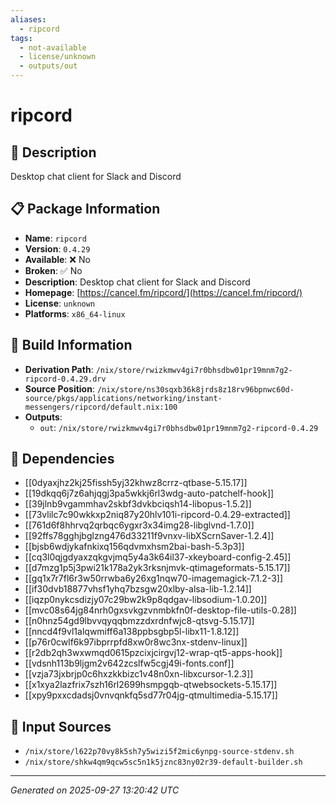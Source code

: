 ```yaml
---
aliases:
  - ripcord
tags:
  - not-available
  - license/unknown
  - outputs/out
---
```


# ripcord

## 📝 Description

Desktop chat client for Slack and Discord

## 📋 Package Information

- **Name**: `ripcord`
- **Version**: `0.4.29`
- **Available**: ❌ No
- **Broken**: ✅ No
- **Description**: Desktop chat client for Slack and Discord
- **Homepage**: [https://cancel.fm/ripcord/](https://cancel.fm/ripcord/)
- **License**: `unknown`
- **Platforms**: `x86_64-linux`

## 🔧 Build Information

- **Derivation Path**: `/nix/store/rwizkmwv4gi7r0bhsdbw01pr19mnm7g2-ripcord-0.4.29.drv`
- **Source Position**: `/nix/store/ns30sqxb36k8jrds8z18rv96bpnwc60d-source/pkgs/applications/networking/instant-messengers/ripcord/default.nix:100`
- **Outputs**:
  - `out`:  `/nix/store/rwizkmwv4gi7r0bhsdbw01pr19mnm7g2-ripcord-0.4.29`

## 🔗 Dependencies

- [[0dyaxjhz2kj25fissh5yj32khwz8crrz-qtbase-5.15.17]]
- [[19dkqq6j7z6ahjqgj3pa5wkkj6rl3wdg-auto-patchelf-hook]]
- [[39jlnb9vgammhav2skbf3dvkbciqsh14-libopus-1.5.2]]
- [[73vlilc7c90wkkxp2niq87y20hlv101i-ripcord-0.4.29-extracted]]
- [[761d6f8hhrvq2qrbqc6ygxr3x34img28-libglvnd-1.7.0]]
- [[92ffs78gghjbglzng476d33211f9vnxv-libXScrnSaver-1.2.4]]
- [[bjsb6wdjykafnkixq156qdvmxhsm2bai-bash-5.3p3]]
- [[cq3l0qjgdyaxzqkgvjmq5y4a3k64il37-xkeyboard-config-2.45]]
- [[d7mzg1p5j3pwi21k178a2yk3rksnjmvk-qtimageformats-5.15.17]]
- [[gq1x7r7fl6r3w50rrwba6y26xg1nqw70-imagemagick-7.1.2-3]]
- [[if30dvb18877vhsf1yhq7bzsgw20xlby-alsa-lib-1.2.14]]
- [[iqzp0nykcsdizjy07c29bw2k9p8qdgav-libsodium-1.0.20]]
- [[mvc08s64jg84nrh0gxsvkgzvnmbkfn0f-desktop-file-utils-0.28]]
- [[n0hnz54gd9lbvvqyqqbmzzdxrdnfwjc8-qtsvg-5.15.17]]
- [[nncd4f9vl1alqwmiff6a138ppbsgbp5l-libx11-1.8.12]]
- [[p76r0cwlf6k97ibprrpfd8xw0r8wc3nx-stdenv-linux]]
- [[r2db2qh3wxwmqd0615pzcixjcirgvj12-wrap-qt5-apps-hook]]
- [[vdsnh113b9ljgm2v642zcslfw5cgj49i-fonts.conf]]
- [[vzja73jxbrjp0c6hxzkkbizc1v48n0xn-libxcursor-1.2.3]]
- [[x1xya2lazfrix7szh16rl2699hsmpgqb-qtwebsockets-5.15.17]]
- [[xpy9pxxcdadsj0vnvqnkfq5sd77r04jg-qtmultimedia-5.15.17]]

## 📁 Input Sources

- `/nix/store/l622p70vy8k5sh7y5wizi5f2mic6ynpg-source-stdenv.sh`
- `/nix/store/shkw4qm9qcw5sc5n1k5jznc83ny02r39-default-builder.sh`

---
*Generated on 2025-09-27 13:20:42 UTC*
